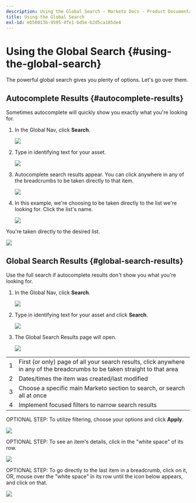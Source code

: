 ```yaml
---
description: Using the Global Search - Marketo Docs - Product Documentation
title: Using the Global Search
exl-id: eb50013b-9595-4fe1-bd5e-b2d5ca185de4
---
```

# Using the Global Search {#using-the-global-search}

The powerful global search gives you plenty of options. Let's go over them.

## Autocomplete Results {#autocomplete-results}

Sometimes autocomplete will quickly show you exactly what you're looking for.

1. In the Global Nav, click **Search**.

   ![](assets/using-the-global-search-1.png)

1. Type in identifying text for your asset.

   ![](assets/using-the-global-search-2.png)

1. Autocomplete search results appear. You can click anywhere in any of the breadcrumbs to be taken directly to that item.

   ![](assets/using-the-global-search-3.png)

1. In this example, we're choosing to be taken directly to the list we're looking for. Click the list's name.

   ![](assets/using-the-global-search-4.png)

You're taken directly to the desired list.

   ![](assets/using-the-global-search-5.png)

## Global Search Results {#global-search-results}

Use the full search if autocomplete results don't show you what you're looking for.

1. In the Global Nav, click **Search**.

   ![](assets/using-the-global-search-6.png)

1. Type in identifying text for your asset and click **Search**.

   ![](assets/using-the-global-search-7.png)

1. The Global Search Results page will open.

   ![](assets/using-the-global-search-8.png)

<table> 
 <tbody>
  <tr>
   <td>1</td> 
   <td>First (or only) page of all your search results, click anywhere in any of the breadcrumbs to be taken straight to that area</td> 
  </tr>
  <tr>
   <td>2</td> 
   <td>Dates/times the item was created/last modified</td> 
  </tr>
  <tr>
   <td>3</td> 
   <td>Choose a specific main Marketo section to search, or search all at once</td> 
  </tr>
  <tr>
   <td>4</td> 
   <td>Implement focused filters to narrow search results</td> 
  </tr>
 </tbody>
</table>

OPTIONAL STEP: To utilize filtering, choose your options and click **Apply**.

   ![](assets/using-the-global-search-9.png)

OPTIONAL STEP: To see an item's details, click in the "white space" of its row.

   ![](assets/using-the-global-search-10.png)

OPTIONAL STEP: To go directly to the last item in a breadcrumb, click on it, OR, mouse over the "white space" in its row until the icon below appears, and click on that.

   ![](assets/using-the-global-search-11.png)
